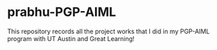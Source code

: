 # prabhu-PGP-AIML
This repository records all the project works that I did in my PGP-AIML program with UT Austin and Great Learning!
